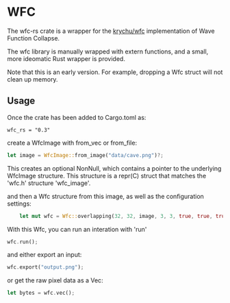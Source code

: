 # WFC

The wfc-rs crate is a wrapper for the [krychu/wfc](https://github.com/krychu/wfc) implementation
of Wave Function Collapse.

The wfc library is manually wrapped with extern functions, and a
small, more ideomatic Rust wrapper is provided.

Note that this is an early version. For example, dropping a Wfc struct 
will not clean up memory.


## Usage

Once the crate has been added to Cargo.toml as:
```
wfc_rs = "0.3"
```

create a WfcImage with from_vec or from_file:
```rust
let image = WfcImage::from_image("data/cave.png")?;
```
This creates an optional NonNull, which contains a pointer to the underlying
WfcImage structure. This structure is a repr(C) struct that matches the 'wfc.h'
structure 'wfc_image'.

and then a Wfc structure from this image, as well as the configuration settings:
```rust
    let mut wfc = Wfc::overlapping(32, 32, image, 3, 3, true, true, true, true)?;
```

With this Wfc, you can run an interation with 'run'
```rust
wfc.run();
```
and either export an input:
```rust
wfc.export("output.png");
```
or get the raw pixel data as a Vec<u8>:
```rust
let bytes = wfc.vec();
```

